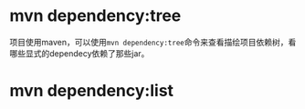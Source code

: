 # mvn dependency:tree

项目使用maven，可以使用`mvn dependency:tree`命令来查看描绘项目依赖树，看哪些显式的dependecy依赖了那些jar。

# mvn dependency:list



